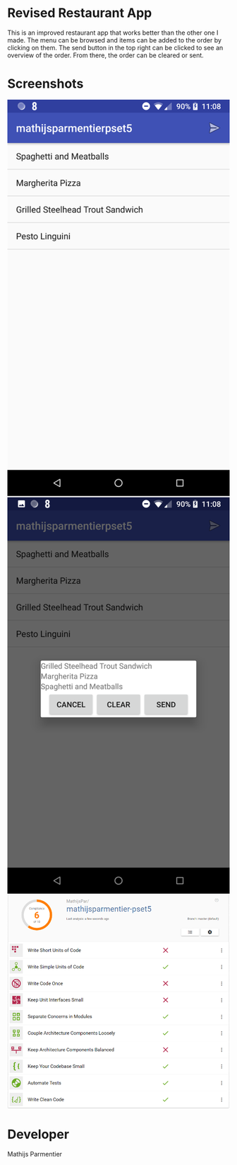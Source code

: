 # Revised Restaurant App

This is an improved restaurant app that works better than the other one I made. The menu can be browsed and items can be added to the order by clicking on them. The send button in the top right can be clicked to see an overview of the order. From there, the order can be cleared or sent. 

# Screenshots
![Screenshot1](https://github.com/MathijsPar/mathijsparmentier-pset5/blob/master/doc/Screenshot_20171204-110845.png)
![Screenshot2](https://github.com/MathijsPar/mathijsparmentier-pset5/blob/master/doc/Screenshot_20171204-110850.png)
![Screenshot3](https://github.com/MathijsPar/mathijsparmentier-pset5/blob/master/doc/codehub.png)
# Developer
Mathijs Parmentier

